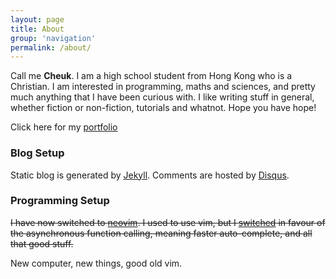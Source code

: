 ```yaml
---
layout: page
title: About
group: 'navigation'
permalink: /about/
---
```


Call me **Cheuk**. I am a high school student from Hong Kong who is a Christian.
I am interested in programming, maths and sciences, and pretty much anything
that I have been curious with. I like writing stuff in general, whether fiction
or non-fiction, tutorials and whatnot. Hope you have hope!

Click here for my [portfolio][portfolio]


### Blog Setup

Static blog is generated by [Jekyll][jekyll]. Comments are hosted by
[Disqus][disqus].


### Programming Setup

~~I have now switched to [neovim][nvim]. I used to use vim, but I [switched][swch]
in favour of the asynchronous function calling, meaning faster auto-complete,
and all that good stuff.~~

New computer, new things, good old vim.

[portfolio]: /portfolio.html
[jekyll]: https://www.github.com/jekyll/jekyll
[disqus]: http://www.disqus.com
[nvim]: https://neovim.io
[swch]: /arch-linux/2016/01/15/arch-d4.html
